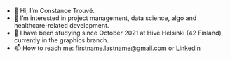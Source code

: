 - 👋 Hi, I’m Constance Trouvé.
- 👀 I’m interested in project management, data science, algo and healthcare-related development.
- 🌱 I have been studying since October 2021 at Hive Helsinki (42 Finland), currently in the graphics branch.
- 📫 How to reach me: firstname.lastname@gmail.com or [ LinkedIn ](https://www.linkedin.com/in/constancetrouve)

<!---
Conu101/Conu101 is a ✨ special ✨ repository because its `README.md` (this file) appears on your GitHub profile.
You can click the Preview link to take a look at your changes.
--->
